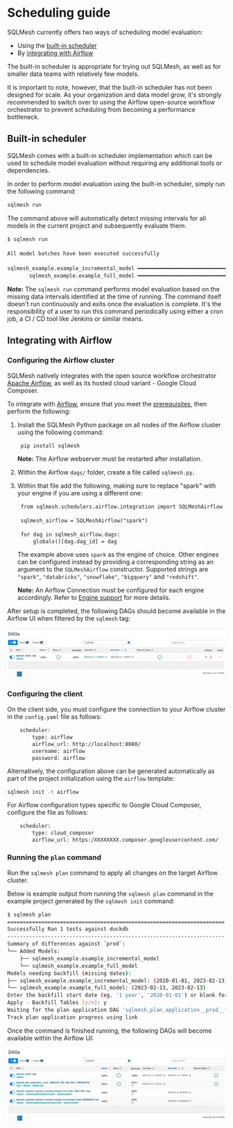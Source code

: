 # Scheduling guide

SQLMesh currently offers two ways of scheduling model evaluation:

* Using the [built-in scheduler](#built-in-scheduler)
* By [integrating with Airflow](#integrating-with-airflow)

The built-in scheduler is appropriate for trying out SQLMesh, as well as for smaller data teams with relatively few models.

It is important to note, however, that the built-in scheduler has not been designed for scale. As your organization and data model grow, it's strongly recommended to switch over to using the Airflow open-source workflow orchestrator to prevent scheduling from becoming a performance bottleneck.

## Built-in scheduler

SQLMesh comes with a built-in scheduler implementation which can be used to schedule model evaluation without requiring any additional tools or dependencies.

In order to perform model evaluation using the built-in scheduler, simply run the following command:
```bash
sqlmesh run
```

The command above will automatically detect missing intervals for all models in the current project and subsequently evaluate them:
```bash
$ sqlmesh run

All model batches have been executed successfully

sqlmesh_example.example_incremental_model ━━━━━━━━━━━━━━━━━━━━━━━━━━━━━━━━━━━━━━━━ 100.0% • 1/1 • 0:00:00
       sqlmesh_example.example_full_model ━━━━━━━━━━━━━━━━━━━━━━━━━━━━━━━━━━━━━━━━ 100.0% • 1/1 • 0:00:00
```

**Note:** The `sqlmesh run` command performs model evaluation based on the missing data intervals identified at the time of running. The command itself doesn't run continuously and exits once the evaluation is complete. It's the responsibility of a user to run this command periodically using either a cron job, a CI / CD tool like Jenkins or similar means.


## Integrating with Airflow

### Configuring the Airflow cluster

SQLMesh natively integrates with the open source workflow orchestrator [Apache Airflow](https://airflow.apache.org/), as well as its hosted cloud variant - Google Cloud Composer.

To integrate with [Airflow](../integrations/airflow.md), ensure that you meet the [prerequisites](/prerequisites), then perform the following:

1. Install the SQLMesh Python package on all nodes of the Airflow cluster using the following command:

        pip install sqlmesh

    **Note:** The Airflow webserver must be restarted after installation.

2. Within the Airflow `dags/` folder, create a file called `sqlmesh.py`.

3. Within that file add the following, making sure to replace "spark" with your engine if you are using a different one:

        from sqlmesh.schedulers.airflow.integration import SQLMeshAirflow

        sqlmesh_airflow = SQLMeshAirflow("spark")

        for dag in sqlmesh_airflow.dags:
            globals()[dag.dag_id] = dag

    The example above uses `spark` as the engine of choice. Other engines can be configured instead by providing a corresponding string as an argument to the `SQLMeshAirflow` constructor. Supported strings are `"spark"`, `"databricks"`, `"snowflake"`, `"bigquery"` and `"redshift"`.

    **Note:** An Airflow Connection must be configured for each engine accordingly. Refer to [Engine support](../integrations/airflow.md#engine-support) for more details.

After setup is completed, the following DAGs should become available in the Airflow UI when filtered by the `sqlmesh` tag:

![Airflow UI after successful setup](scheduling/airflow_successful_setup.png)

### Configuring the client

On the client side, you must configure the connection to your Airflow cluster in the `config.yaml` file as follows:

        scheduler:
            type: airflow
            airflow_url: http://localhost:8080/
            username: airflow
            password: airflow

Alternatively, the configuration above can be generated automatically as part of the project initialization using the `airflow` template:
```bash
sqlmesh init -t airflow
```

For Airflow configuration types specific to Google Cloud Composer, configure the file as follows:

        scheduler:
            type: cloud_composer
            airflow_url: https:/XXXXXXXX.composer.googleusercontent.com/

### Running the `plan` command

Run the `sqlmesh plan` command to apply all changes on the target Airflow cluster.

Below is example output from running the `sqlmesh plan` command in the example project generated by the `sqlmesh init` command:
```bash
$ sqlmesh plan
======================================================================
Successfully Ran 1 tests against duckdb
----------------------------------------------------------------------
Summary of differences against `prod`:
└── Added Models:
    ├── sqlmesh_example.example_incremental_model
    └── sqlmesh_example.example_full_model
Models needing backfill (missing dates):
├── sqlmesh_example.example_incremental_model: (2020-01-01, 2023-02-13)
└── sqlmesh_example.example_full_model: (2023-02-13, 2023-02-13)
Enter the backfill start date (eg. '1 year', '2020-01-01') or blank for the beginning of history: 2023-02-13
Apply - Backfill Tables [y/n]: y
Waiting for the plan application DAG 'sqlmesh_plan_application__prod__fb88a0c6_16f9_4a3e_93ec_7f8026bc878c' to be provisioned on Airflow
Track plan application progress using link
```

Once the command is finished running, the following DAGs will become available within the Airflow UI:

![Airflow UI after successful plan application](scheduling/airflow_successful_plan_apply.png)
